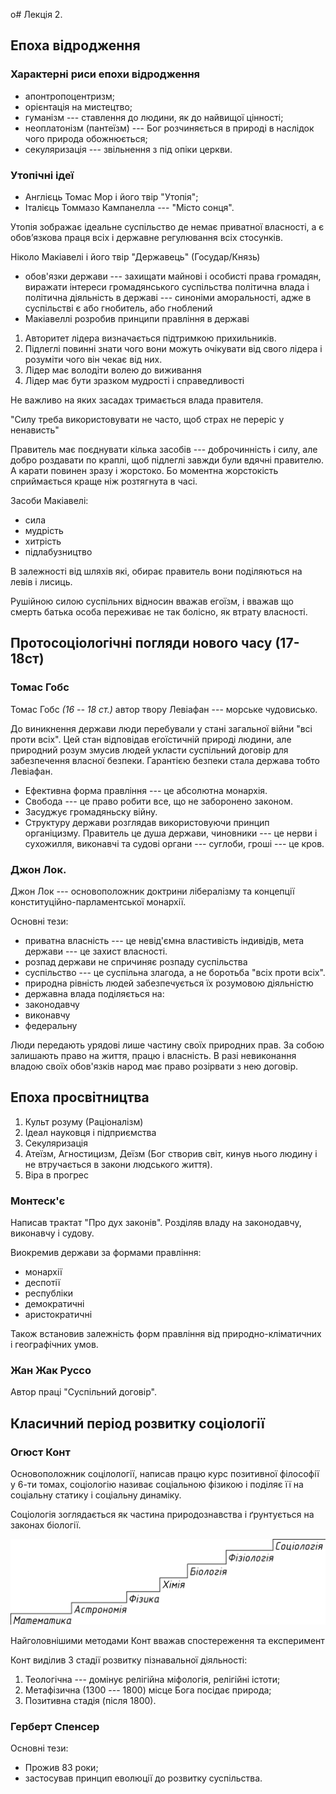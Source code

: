 o# Лекція 2. 

## Епоха відродження

### Характерні риси епохи відродження

- апонтропоцентризм;
- орієнтація на мистецтво;
- гуманізм --- ставлення до людини, як до найвищої цінності;
- неоплатонізм (пантеїзм) --- Бог розчиняється в природі в наслідок чого природа обожнюється;
- секуляризація --- звільнення з під опіки церкви.

### Утопічні ідеї

- Англієць Томас Мор і його твір "Утопія";
- Італієць Томмазо Кампанелла --- "Місто сонця".

Утопія зображає ідеальне суспільство де немає приватної власності, а є обов’язкова праця всіх і
державне регулювання всіх стосунків.

Ніколо Макіавелі і його твір "Державець" (Государ/Князь)

- обов'язки держави --- захищати майнові і особисті права громадян, виражати інтереси громадянського
суспільства політична влада і політична діяльність в державі --- синоніми аморальності, адже в
суспільстві є або гнобитель, або гноблений
- Макіавеллі розробив принципи правління в державі

1. Авторитет лідера визначається підтримкою прихильників.
2. Підлеглі повинні знати чого вони можуть очікувати від свого лідера і розуміти чого він чекає від
них.
3. Лідер має володіти волею до виживання
4. Лідер має бути зразком мудрості і справедливості

Не важливо на яких засадах тримається влада правителя.

"Силу треба використовувати не часто, щоб страх не переріс у ненависть"

Правитель має поєднувати кілька засобів --- доброчинність і силу, але добро роздавати по краплі, щоб
підлеглі завжди були вдячні правителю. А карати повинен зразу і жорстоко. Бо моментна жорстокість
сприймається краще ніж розтягнута в часі.

Засоби Макіавелі:

- сила
- мудрість
- хитрість
- підлабузництво

В залежності від шляхів які, обирає правитель вони поділяються на левів і лисиць.

Рушійною силою суспільних відносин вважав егоїзм, і вважав що смерть батька особа переживає не так
болісно, як втрату власності.

## Протосоціологічні погляди нового часу (17-18ст)

### Томас Гобс

Томас Гобс _(16 -- 18 ст.)_ автор твору Левіафан --- морське чудовисько.

До виникнення держави люди перебували у стані загальної війни "всі проти всіх". Цей стан відповідав
егоїстичній природі людини, але природний розум змусив людей укласти суспільний договір для
забезпечення власної безпеки. Гарантією безпеки стала держава тобто Левіафан.

- Ефективна форма правління --- це абсолютна монархія.
- Свобода --- це право робити все, що не заборонено законом.
- Засуджує громадяньску війну.
- Структуру держави розглядав використовуючи принцип органіцизму.  Правитель це душа держави,
чиновники --- це нерви і сухожилля, виконавчі та судові органи --- суглоби, гроші --- це кров.

### Джон Лок.

Джон Лок --- основоположник доктрини лібералізму та концепції конституційно-парламентської монархії.

Основні тези:

- приватна власність --- це невід'ємна властивість індивідів, мета держави --- це захист власності.
- розпад держави не спричиняє розпаду суспільства
- суспільство --- це суспільна злагода, а не боротьба "всіх проти всіх".
- природна рівність людей забезпечується їх розумовою діяльністю
- державна влада поділяється на:
- законодавчу
- виконавчу
- федеральну

Люди передають урядові лише частину своїх природних прав. За собою залишають право на життя, працю і
власність. В разі невиконання владою своїх обов'язків народ має право розірвати з нею договір.

## Епоха просвітництва

1. Культ розуму (Раціоналізм)
2. Ідеал науковця і підприємства
3. Секуляризація
4. Атеїзм, Агностицизм, Деїзм (Бог створив світ, кинув нього людину і не втручається в закони
людського життя).
5. Віра в прогрес

### Монтеск'є

Написав трактат "Про дух законів". Розділяв владу на законодавчу, виконавчу і судову.

Виокремив держави за формами правління:

- монархії
- деспотії
- республіки
- демократичні
- аристократичні

Також встановив залежність форм правління від природно-кліматичних і географічних умов.

### Жан Жак Руссо

Автор праці "Суспільний договір".

## Класичний період розвитку соціології

### Огюст Конт

Основоположник соцілології, написав працю курс позитивної філософії у 6-ти томах, соціологію називає
соціальною фізикою і поділяє її на соціальну статику і соціальну динаміку.

Соціологія зоглядається як частина природознавства і ґрунтується на законах біології.

![Оцінка ступеню складності наук за Контом](images/ohyst-kont.png)

Найголовнішими методами Конт вважав спостереження та експеримент

Конт виділив 3 стадії розвитку пізнавальної діяльності:

1. Теологічна --- домінує релігійна міфологія, релігійні істоти;
2. Метафізична (1300 --- 1800) місце Бога посідає природа;
3. Позитивна стадія (після 1800).

### Герберт Спенсер

Основні тези:

- Прожив 83 роки;
- застосував принцип еволюції до розвитку суспільства.
